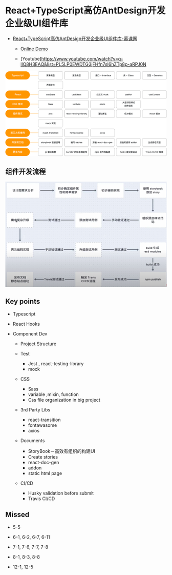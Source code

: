 # React+TypeScript高仿AntDesign开发企业级UI组件库
- [React+TypeScript高仿AntDesign开发企业级UI组件库-慕课网](https://coding.imooc.com/class/428.html)
  
  - [Online Demo](http://vikingship.xyz/)

  - [Youtube]https://www.youtube.com/watch?v=q-llQ8H3EAQ&list=PL5LP0EWDTG3jFHfn7sl6hZTp8p-aRPJ0N



![Cource content](./_notes/_images/course-content.png)


## 组件开发流程
![](./_notes/_images/react-component-dev-process.png)
## Key points

- Typescript

- React Hooks

- Component Dev

  - Project Structure
    
  - Test
    - Jest , react-testing-library
    - mock

  - CSS
    - Sass
    - variable ,mixin, function
    - Css file organization in big project

  - 3rd Party Libs
    - react-transition
    - fontawasome
    - axios

  - Documents
    - StoryBook－高效有组织的构建UI
    - Create stories
    - react-doc-gen
    - addon
    - static html page

  - CI/CD
    - Husky validation before submit
    - Travis CI/CD
## Missed
- 5-5
- 6-1, 6-2, 6-7, 6-11
- 7-1, 7-6, 7-7, 7-8
- 8-1, 8-3, 8-8


- 12-1, 12-5

